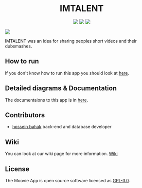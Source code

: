 
<h1 align="center"> IMTALENT </h1>

<p align="center">
  <img src="https://img.shields.io/static/v1?label=Backend&message=Django&color=blue">
  <img src="https://img.shields.io/static/v1?label=Frontend&message=HTML/CSS&color=success">
  <img src="https://img.shields.io/static/v1?label=Database&message=SQLite&color=important">
</p>

<img src="https://user-images.githubusercontent.com/34401089/129382664-680508d0-0fc3-42dd-9f9c-c4b5058df2aa.png">

IMTALENT was an idea for sharing peoples short videos and their dubsmashes.


## How to run
If you don't know how to run this app you should look at [here](https://github.com/hosseinbahak/SE2/wiki/How-to-use).
## Detailed diagrams & Documentation
The documentaions to this app is in [here](https://github.com/hosseinbahak/SE2/tree/main/Documents).
## Contributors
* [hossein bahak](https://github.com/hosseinbahak) back-end and database developer
## Wiki
You can look at our wiki page for more information. [Wiki](https://github.com/hosseinbahak/)
## License
The Moovie App is open source software licensed as [GPL-3.0](https://github.com/hosseinbahak/SE2/blob/main/LICENSE).
